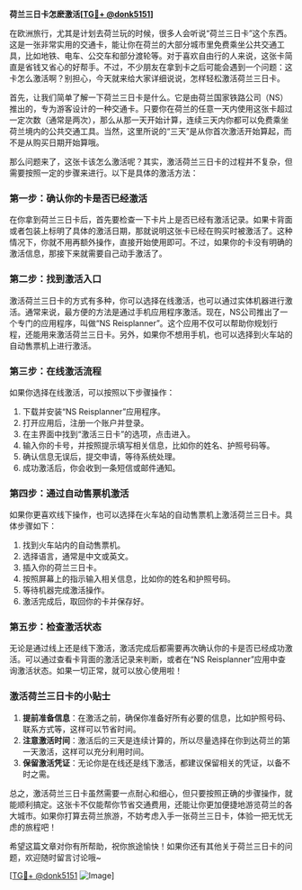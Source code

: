 **荷兰三日卡怎麽激活[[TG💪+ @donk5151](https://t.me/s/donk5151)]**

在欧洲旅行，尤其是计划去荷兰玩的时候，很多人会听说“荷兰三日卡”这个东西。这是一张非常实用的交通卡，能让你在荷兰的大部分城市里免费乘坐公共交通工具，比如地铁、电车、公交车和部分渡轮等。对于喜欢自由行的人来说，这张卡简直是省钱又省心的好帮手。不过，不少朋友在拿到卡之后可能会遇到一个问题：这卡怎么激活啊？别担心，今天就来给大家详细说说，怎样轻松激活荷兰三日卡。

首先，让我们简单了解一下荷兰三日卡是什么。它是由荷兰国家铁路公司（NS）推出的，专为游客设计的一种交通卡。只要你在荷兰的任意一天内使用这张卡超过一定次数（通常是两次），那么从那一天开始计算，连续三天内你都可以免费乘坐荷兰境内的公共交通工具。当然，这里所说的“三天”是从你首次激活开始算起，而不是从购买日期开始算哦。

那么问题来了，这张卡该怎么激活呢？其实，激活荷兰三日卡的过程并不复杂，但需要按照一定的步骤来进行。以下是具体的激活方法：

### **第一步：确认你的卡是否已经激活**
在你拿到荷兰三日卡后，首先要检查一下卡片上是否已经有激活记录。如果卡背面或者包装上标明了具体的激活日期，那就说明这张卡已经在购买时被激活了。这种情况下，你就不用再额外操作，直接开始使用即可。不过，如果你的卡没有明确的激活信息，那接下来就需要自己动手激活了。

### **第二步：找到激活入口**
激活荷兰三日卡的方式有多种，你可以选择在线激活，也可以通过实体机器进行激活。通常来说，最方便的方法是通过手机应用程序激活。现在，NS公司推出了一个专门的应用程序，叫做“NS Reisplanner”。这个应用不仅可以帮助你规划行程，还能用来激活荷兰三日卡。另外，如果你不想用手机，也可以选择到火车站的自动售票机上进行激活。

### **第三步：在线激活流程**
如果你选择在线激活，可以按照以下步骤操作：
1. 下载并安装“NS Reisplanner”应用程序。
2. 打开应用后，注册一个账户并登录。
3. 在主界面中找到“激活三日卡”的选项，点击进入。
4. 输入你的卡号，并按照提示填写相关信息，比如你的姓名、护照号码等。
5. 确认信息无误后，提交申请，等待系统处理。
6. 成功激活后，你会收到一条短信或邮件通知。

### **第四步：通过自动售票机激活**
如果你更喜欢线下操作，也可以选择在火车站的自动售票机上激活荷兰三日卡。具体步骤如下：
1. 找到火车站内的自动售票机。
2. 选择语言，通常是中文或英文。
3. 插入你的荷兰三日卡。
4. 按照屏幕上的指示输入相关信息，比如你的姓名和护照号码。
5. 等待机器完成激活操作。
6. 激活完成后，取回你的卡并保存好。

### **第五步：检查激活状态**
无论是通过线上还是线下激活，激活完成后都需要再次确认你的卡是否已经成功激活。可以通过查看卡背面的激活记录来判断，或者在“NS Reisplanner”应用中查询激活状态。如果一切正常，就可以放心使用啦！

### **激活荷兰三日卡的小贴士**
1. **提前准备信息**：在激活之前，确保你准备好所有必要的信息，比如护照号码、联系方式等，这样可以节省时间。
2. **注意激活时间**：激活后的三天是连续计算的，所以尽量选择在你到达荷兰的第一天激活，这样可以充分利用时间。
3. **保留激活凭证**：无论你是在线还是线下激活，都建议保留相关的凭证，以备不时之需。

总之，激活荷兰三日卡虽然需要一点耐心和细心，但只要按照正确的步骤操作，就能顺利搞定。这张卡不仅能帮你节省交通费用，还能让你更加便捷地游览荷兰的各大城市。如果你打算去荷兰旅游，不妨考虑入手一张荷兰三日卡，体验一把无忧无虑的旅程吧！

希望这篇文章对你有所帮助，祝你旅途愉快！如果你还有其他关于荷兰三日卡的问题，欢迎随时留言讨论哦~

[[TG💪+ @donk5151](https://t.me/s/donk5151) ![Image](https://i.postimg.cc/rwNCRYN7/Snipaste-2025-04-30-17-27-05.png)]